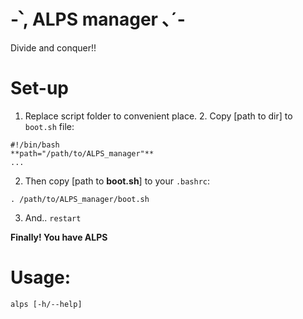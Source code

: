 #  -՝, ALPS manager ､´-
Divide and conquer!!

# Set-up
1. Replace script folder to convenient place. 2. Copy [path to dir] to `boot.sh` file:
```
#!/bin/bash
**path="/path/to/ALPS_manager"** 
...
```

2. Then copy [path to **boot.sh**] to your `.bashrc`:
```
. /path/to/ALPS_manager/boot.sh
```

3. And.. `restart`

**Finally! You have ALPS**

# Usage: 
```
alps [-h/--help]
```